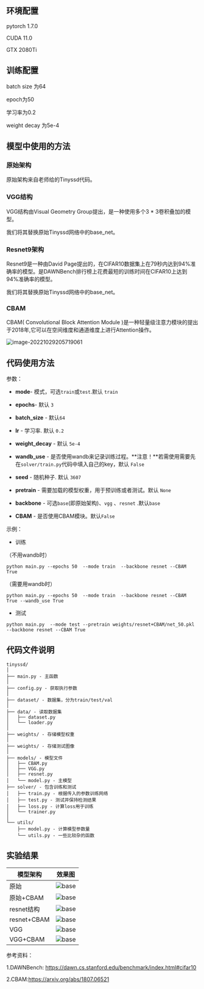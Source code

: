## 环境配置

pytorch 1.7.0

CUDA 11.0

GTX 2080Ti

## 训练配置

batch size 为64

epoch为50

学习率为0.2

weight decay 为5e-4

## 模型中使用的方法

### 原始架构

原始架构来自老师给的Tinyssd代码。

### VGG结构

VGG结构由Visual Geometry Group提出，是一种使用多个3 * 3卷积叠加的模型。

我们将其替换原始Tinyssd网络中的base_net。

### Resnet9架构

Resnet9是一种由David Page提出的，在CIFAR10数据集上在79秒内达到94%准确率的模型。是DAWNBench排行榜上花费最短的训练时间在CIFAR10上达到94%准确率的模型。

我们将其替换原始Tinyssd网络中的base_net。

### CBAM

CBAM( Convolutional Block Attention Module )是一种轻量级注意力模块的提出于2018年,它可以在空间维度和通道维度上进行Attention操作。

![image-20221029205719061](C:\Users\李\AppData\Roaming\Typora\typora-user-images\image-20221029205719061.png)

## 代码使用方法

参数：

- **mode**-  模式，可选`train`或`test`.默认 `train`

- **epochs**-  默认 `3`
- **batch_size** - 默认`64`
- **lr** - 学习率. 默认 `0.2`
- **weight_decay** -  默认 `5e-4`
- **wandb_use** - 是否使用wandb来记录训练过程。**注意！**若需使用需要先在`solver/train.py`代码中填入自己的key，默认 `False`
- **seed** - 随机种子. 默认 `3607`
- **pretrain** - 需要加载的模型权重，用于预训练或者测试。默认 `None`
- **backbone** - 可选`base`(即原始架构)、`vgg` 、`resnet` .默认`base`
- **CBAM** - 是否使用CBAM模块。默认`False`

示例：

- 训练

（不用wandb时）

`python main.py --epochs 50  --mode train  --backbone resnet --CBAM True`

（需要用wandb时）

`python main.py --epochs 50  --mode train  --backbone resnet --CBAM True --wandb_use True`

- 测试

`python main.py  --mode test --pretrain weights/resnet+CBAM/net_50.pkl --backbone resnet --CBAM True`

## 代码文件说明

  ```
  tinyssd/
  │
  ├── main.py - 主函数
  │
  ├── config.py - 获取执行参数
  │
  ├── dataset/ - 数据集，分为train/test/val
  │
  ├── data/ - 读取数据集
  │   ├── dataset.py
  │   └── loader.py
  │
  ├── weights/ - 存储模型权重
  │
  ├── weights/ - 存储测试图像
  │
  ├── models/ - 模型文件
  │   ├── CBAM.py 
  │   ├── VGG.py 
  │   ├── resnet.py
  │   └── model.py - 主模型
  ├── solver/ - 包含训练和测试
  │   ├── train.py - 根据传入的参数训练网络
  │   ├── test.py - 测试并保持检测结果
  │   ├── loss.py - 计算loss用于训练
  │   └── trainer.py
  │
  └── utils/ 
      ├── model.py - 计算模型参数量
      └── utils.py - 一些比较杂的函数
  ```

## 实验结果

| 模型架构    | 效果图                                                       |
| ----------- | ------------------------------------------------------------ |
| 原始        | ![base](demo\base.jpg) |
| 原始+CBAM   | ![base](demo\base+CBAM.jpg) |
| resnet结构  | ![base](demo\resnet.jpg) |
| resnet+CBAM | ![base](demo\resnet+CBAM.jpg) |
| VGG         | ![base](demo\vgg.jpg) |
| VGG+CBAM    | ![base](demo\vgg+CBAM.jpg) |

参考资料：

1.DAWNBench: https://dawn.cs.stanford.edu/benchmark/index.html#cifar10

2.CBAM:https://arxiv.org/abs/1807.06521
